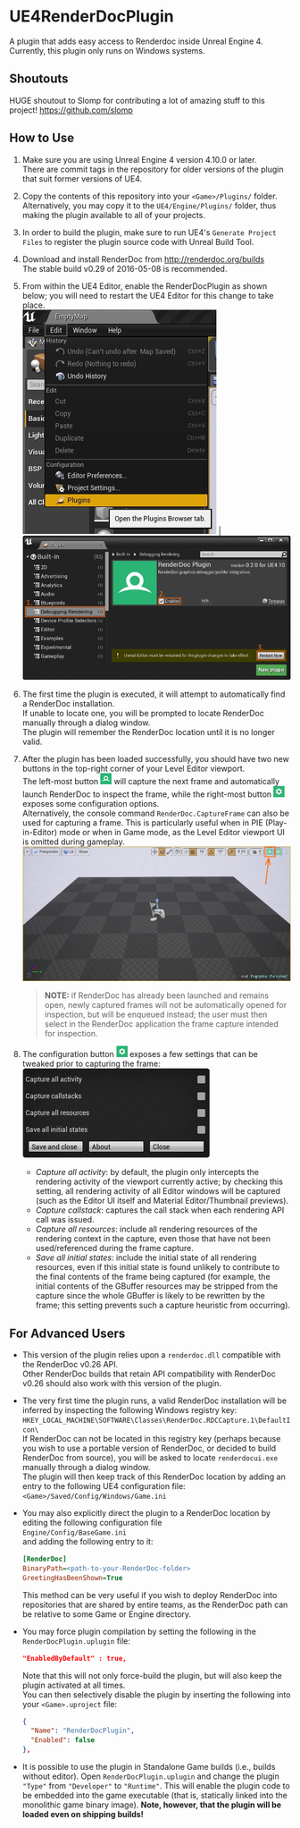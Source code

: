 UE4RenderDocPlugin
==================

A plugin that adds easy access to Renderdoc inside Unreal Engine 4.  
Currently, this plugin only runs on Windows systems.

Shoutouts
----------

HUGE shoutout to Slomp for contributing a lot of amazing stuff to this project!
https://github.com/slomp

How to Use
----------

1. Make sure you are using Unreal Engine 4 version 4.10.0 or later.  
   There are commit tags in the repository for older versions of the plugin that suit former versions of UE4.

2. Copy the contents of this repository into your `<Game>/Plugins/` folder.  
   Alternatively, you may copy it to the `UE4/Engine/Plugins/` folder, thus making the plugin available to all of your projects.

3. In order to build the plugin, make sure to run UE4's `Generate Project Files` to register the plugin source code with Unreal Build Tool.

4. Download and install RenderDoc from http://renderdoc.org/builds  
   The stable build v0.29 of 2016-05-08 is recommended.

5. From within the UE4 Editor, enable the RenderDocPlugin as shown below; you will need to restart the UE4 Editor for this change to take place.  
   ![](doc/img/howto-plugin_menu.jpg) | ![](doc/img/howto-enable.jpg)

6. The first time the plugin is executed, it will attempt to automatically find a RenderDoc installation.  
   If unable to locate one, you will be prompted to locate RenderDoc manually through a dialog window.  
   The plugin will remember the RenderDoc location until it is no longer valid.

7. After the plugin has been loaded successfully, you should have two new buttons in the top-right corner of your Level Editor viewport.  
The left-most button ![](RenderDocPlugin/Resources/Icon20.png) will capture the next frame and automatically launch RenderDoc to inspect the frame, while the right-most button ![](RenderDocPlugin/Resources/SettingsIcon20.png) exposes some configuration options.  
Alternatively, the console command `RenderDoc.CaptureFrame` can also be used for capturing a frame. This is particularly useful when in PIE (Play-in-Editor) mode or when in Game mode, as the Level Editor viewport UI is omitted during gameplay.  
   ![](doc/img/howto-capture.jpg)  
   > **NOTE:** if RenderDoc has already been launched and remains open, newly captured frames will not be automatically opened for inspection, but will be enqueued instead; the user must then select in the RenderDoc application the frame capture intended for inspection.  

8. The configuration button ![](RenderDocPlugin/Resources/SettingsIcon20.png) exposes a few settings that can be tweaked prior to capturing the frame:  
![](doc/img/howto-settings.jpg)
   * _Capture all activity_: by default, the plugin only intercepts the rendering activity of the viewport currently active; by checking this setting, all rendering activity of all Editor windows will be captured (such as the Editor UI itself and Material Editor/Thumbnail previews).
   * _Capture callstack_: captures the call stack when each rendering API call was issued.
   * _Capture all resources_: include all rendering resources of the rendering context in the capture, even those that have not been used/referenced during the frame capture.
   * _Save all initial states_: include the initial state of all rendering resources, even if this initial state is found unlikely to contribute to the final contents of the frame being captured (for example, the initial contents of the GBuffer resources may be stripped from the capture since the whole GBuffer is likely to be rewritten by the frame; this setting prevents such a capture heuristic from occurring).


For Advanced Users
------------------

* This version of the plugin relies upon a `renderdoc.dll` compatible with the RenderDoc v0.26 API.  
  Other RenderDoc builds that retain API compatibility with RenderDoc v0.26 should also work with this version of the plugin.

* The very first time the plugin runs, a valid RenderDoc installation will be inferred by inspecting the following Windows registry key:  
  `HKEY_LOCAL_MACHINE\SOFTWARE\Classes\RenderDoc.RDCCapture.1\DefaultIcon\`  
If RenderDoc can not be located in this registry key (perhaps because you wish to use a portable version of RenderDoc, or decided to build RenderDoc from source), you will be asked to locate `renderdocui.exe` manually through a dialog window.  
The plugin will then keep track of this RenderDoc location by adding an entry to the following UE4 configuration file:  
  `<Game>/Saved/Config/Windows/Game.ini`

* You may also explicitly direct the plugin to a RenderDoc location by editing the following configuration file  
  `Engine/Config/BaseGame.ini`  
  and adding the following entry to it:  
  ````ini
  [RenderDoc]
  BinaryPath=<path-to-your-RenderDoc-folder>
  GreetingHasBeenShown=True
  ````
  This method can be very useful if you wish to deploy RenderDoc into repositories that are shared by entire teams, as the RenderDoc path can be relative to some Game or Engine directory.

* You may force plugin compilation by setting the following in the `RenderDocPlugin.uplugin` file:
  ```json
  "EnabledByDefault" : true,
  ```
  Note that this will not only force-build the plugin, but will also keep the plugin activated at all times.  
  You can then selectively disable the plugin by inserting the following into your `<Game>.uproject` file:
  ```json
  {
    "Name": "RenderDocPlugin",
    "Enabled": false
  },
  ```

* It is possible to use the plugin in Standalone Game builds (i.e., builds without editor). Open `RenderDocPlugin.uplugin` and change the plugin `"Type"` from `"Developer"` to `"Runtime"`. This will enable the plugin code to be embedded into the game executable (that is, statically linked into the monolithic game binary image). **Note, however, that the plugin will be loaded even on shipping builds!**
